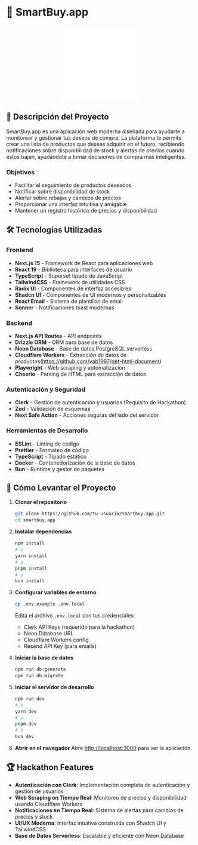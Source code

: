 # 🎯 SmartBuy.app

<div align="center">
  <img src="public/logo.webp" alt="SmartBuy Logo" width="200"/>
</div>

## 📝 Descripción del Proyecto

SmartBuy.app es una aplicación web moderna diseñada para ayudarte a monitorear y gestionar tus deseos de compra. La plataforma te permite crear una lista de productos que deseas adquirir en el futuro, recibiendo notificaciones sobre disponibilidad de stock y alertas de precios cuando estos bajen, ayudándote a tomar decisiones de compra más inteligentes.

### Objetivos

- Facilitar el seguimiento de productos deseados
- Notificar sobre disponibilidad de stock
- Alertar sobre rebajas y cambios de precios
- Proporcionar una interfaz intuitiva y amigable
- Mantener un registro histórico de precios y disponibilidad

## 🛠️ Tecnologías Utilizadas

### Frontend

- **Next.js 15** - Framework de React para aplicaciones web
- **React 19** - Biblioteca para interfaces de usuario
- **TypeScript** - Superset tipado de JavaScript
- **TailwindCSS** - Framework de utilidades CSS
- **Radix UI** - Componentes de interfaz accesibles
- **Shadcn UI** - Componentes de UI modernos y personalizables
- **React Email** - Sistema de plantillas de email
- **Sonner** - Notificaciones toast modernas

### Backend

- **Next.js API Routes** - API endpoints
- **Drizzle ORM** - ORM para base de datos
- **Neon Database** - Base de datos PostgreSQL serverless
- **Cloudflare Workers** - Extracción de datos de productos(<https://github.com/vab1997/get-html-document>)
- **Playwright** - Web scraping y automatización
- **Cheerio** - Parsing de HTML para extracción de datos

### Autenticación y Seguridad

- **Clerk** - Gestión de autenticación y usuarios (Requisito de Hackathon)
- **Zod** - Validación de esquemas
- **Next Safe Action** - Acciones seguras del lado del servidor

### Herramientas de Desarrollo

- **ESLint** - Linting de código
- **Prettier** - Formateo de código
- **TypeScript** - Tipado estático
- **Docker** - Contenedorización de la base de datos
- **Bun** - Runtime y gestor de paquetes

## 🚀 Cómo Levantar el Proyecto

1. **Clonar el repositorio**

   ```bash
   git clone https://github.com/tu-usuario/smartbuy.app.git
   cd smartbuy.app
   ```

2. **Instalar dependencias**

   ```bash
   npm install
   # o
   yarn install
   # o
   pnpm install
   # o
   bun install
   ```

3. **Configurar variables de entorno**

   ```bash
   cp .env.example .env.local
   ```

   Edita el archivo `.env.local` con tus credenciales:

   - Clerk API Keys (requerido para la hackathon)
   - Neon Database URL
   - Cloudflare Workers config
   - Resend API Key (para emails)

4. **Iniciar la base de datos**

   ```bash
   npm run db:generate
   npm run db:migrate
   ```

5. **Iniciar el servidor de desarrollo**

   ```bash
   npm run dev
   # o
   yarn dev
   # o
   pnpm dev
   # o
   bun dev
   ```

6. **Abrir en el navegador**
   Abre [http://localhost:3000](http://localhost:3000) para ver la aplicación.

## 🏆 Hackathon Features

- **Autenticación con Clerk**: Implementación completa de autenticación y gestión de usuarios
- **Web Scraping en Tiempo Real**: Monitoreo de precios y disponibilidad usando Cloudflare Workers
- **Notificaciones en Tiempo Real**: Sistema de alertas para cambios de precios y stock
- **UI/UX Moderna**: Interfaz intuitiva construida con Shadcn UI y TailwindCSS
- **Base de Datos Serverless**: Escalable y eficiente con Neon Database
